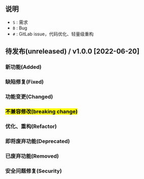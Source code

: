 ## 说明

- `S` : 需求
- `B` : Bug
- `#` : GitLab issue，代码优化、轻量级重构

## 待发布(unreleased) / v1.0.0 [2022-06-20]

### 新功能(Added)

### 缺陷修复(Fixed)

### 功能变更(Changed)

### <mark>不兼容修改(breaking change)</mark>

### 优化、重构(Refactor)

### 即将废弃功能(Deprecated)

### 已废弃功能(Removed)

### 安全问题修复(Security)
